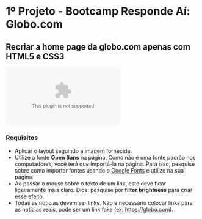 # 1º Projeto - Bootcamp Responde Aí: Globo.com 

## Recriar a home page da globo.com apenas com HTML5 e CSS3

![Badge](https://img.shields.io/github/license/lfaires/Projeto001-globo.com)

### Requisitos

* Aplicar o layout seguindo a imagem fornecida.
* Utilize a fonte **Open Sans** na página. Como não é uma fonte padrão nos computadores, você terá que importá-la na página. Para isso, pesquise sobre como importar fontes usando o [Google Fonts](https://fonts.google.com/) e utilize na sua página.
* Ao passar o mouse sobre o texto de um link, este deve ficar ligeiramente mais claro. Dica: pesquise por **filter brightness** para criar esse efeito.
* Todas as notícias devem ser links. Não é necessário colocar links para as notícias reais, pode ser um link fake (ex: https://globo.com).
